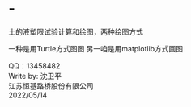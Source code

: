 # -
土的液塑限试验计算和绘图，两种绘图方式 

一种是用Turtle方式图图
另一咱是用matplotlib方式画图

QQ：13458482    
Write by: 沈卫平   
江苏恒基路桥股份有限公司   
2022/05/14
